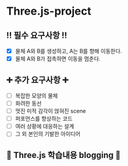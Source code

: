 # Three.js-project
## ‼️ 필수 요구사항 ‼️
- [x] 물체 A와 B를 생성하고, A는 B를 향해 이동한다.
- [x] 물체 A와 B가 접촉하면 이동을 멈춘다.

## ➕ 추가 요구사항 ➕
- [ ] 복잡한 모양의 물체
- [ ] 화려한 동선
- [ ] 멋진 미적 감각이 얹혀진 scene
- [ ] 퍼포먼스를 향상하는 코드
- [ ] 여러 상황에 대응하는 설계
- [ ] 그 외 본인의 기발한 아이디어

## 💯 Three.js 학습내용 blogging 💯
